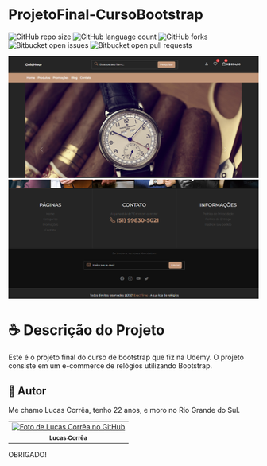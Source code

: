 # ProjetoFinal-CursoBootstrap

![GitHub repo size](https://img.shields.io/github/repo-size/correa0105/ProjetoFinal-CursoBootstrap?style=for-the-badge)
![GitHub language count](https://img.shields.io/github/languages/count/correa0105/ProjetoFinal-CursoBootstrap?style=for-the-badge)
![GitHub forks](https://img.shields.io/github/forks/correa0105/ProjetoFinal-CursoBootstrap?style=for-the-badge)
![Bitbucket open issues](https://img.shields.io/bitbucket/issues/correa0105/ProjetoFinal-CursoBootstrap?style=for-the-badge)
![Bitbucket open pull requests](https://img.shields.io/bitbucket/pr-raw/correa0105/ProjetoFinal-CursoBootstrap?style=for-the-badge)

<img src="./assets/img/exemplo1.PNG" alt="Exemplo do Projeto">
<img src="./assets/img/exemplo2.PNG" alt="Exemplo do Projeto">

# ☕ Descrição do Projeto

Este é o projeto final do curso de bootstrap que fiz na Udemy. O projeto consiste em um e-commerce de relógios utilizando Bootstrap.

## 🤝 Autor

Me chamo Lucas Corrêa, tenho 22 anos, e moro no Rio Grande do Sul.

<table>
  <tr>
    <td align="center">
      <a href="https://www.linkedin.com/in/correalucas0105/">
        <img src="https://media-exp1.licdn.com/dms/image/C4D03AQEVN6OhKPtmUw/profile-displayphoto-shrink_800_800/0/1662487563515?e=1669248000&v=beta&t=8EIsTXyr1vDSxQWPMrXB3GOO7pRFgM0WchzszFLXm9s" width="100px;" alt="Foto de Lucas Corrêa no GitHub"/><br>
        <sub>
            <b>Lucas Corrêa</b>
        </sub>
      </a>
    </td>
</table>

OBRIGADO!

